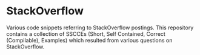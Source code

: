 StackOverflow
=============

Various code snippets referring to StackOverflow postings.
This repository contains a collection of SSCCEs (Short, Self Contained, Correct
(Compilable), Examples) which resulted from various questions on StackOverflow.

